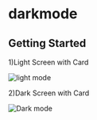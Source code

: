 # darkmode

## Getting Started

1)Light Screen with Card


![light mode](https://user-images.githubusercontent.com/62434308/82848792-619bd480-9ef5-11ea-9a8a-c1e6812514a1.PNG)

2)Dark Screen with Card


 
![Dark mode](https://user-images.githubusercontent.com/62434308/82848836-9a3bae00-9ef5-11ea-99fd-2505e5bb81f9.PNG)
